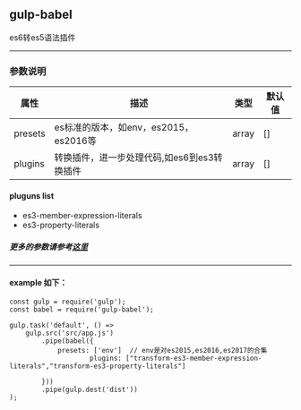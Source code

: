 ## gulp-babel
es6转es5语法插件
***
### 参数说明
| 属性                         | 描述     | 类型 | 默认值 |
|--------------------------------|-----------------|------|---------|
| presets | es标准的版本，如env，es2015，es2016等 | array | [] |
| plugins | 转换插件，进一步处理代码,如es6到es3转换插件 | array | [] |
#### pluguns list
* es3-member-expression-literals
* es3-property-literals
##### 更多的参数请参考[这里](https://babeljs.io/docs/usage/api/)
***
#### example 如下：
```
const gulp = require('gulp');
const babel = require('gulp-babel');
 
gulp.task('default', () =>
    gulp.src('src/app.js')
        .pipe(babel({
            presets: ['env']  // env是对es2015,es2016,es2017的合集
                    plugins: ["transform-es3-member-expression-literals","transform-es3-property-literals"]
            
        }))
        .pipe(gulp.dest('dist'))
);
```